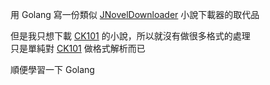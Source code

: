 用 Golang 寫一份類似 [JNovelDownloader](https://www.pupuliao.info/jnoveldownloader-%E5%B0%8F%E8%AA%AA%E4%B8%8B%E8%BC%89%E5%99%A8/) 小說下載器的取代品  

但是我只想下載 [CK101](https://ck101.com) 的小說，所以就沒有做很多格式的處理  
只是單純對 [CK101](https://ck101.com) 做格式解析而已  

順便學習一下 Golang  
